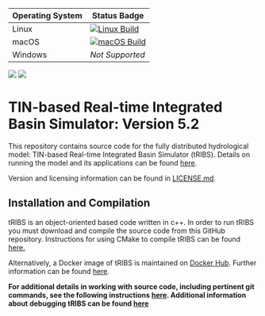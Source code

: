 | Operating System | Status Badge |
|------------------|--------------|
| Linux            | [![Linux Build](https://github.com/your-username/your-repository/workflows/Linux%20Build/badge.svg)](https://github.com/your-username/your-repository/actions) |
| macOS            | [![macOS Build](https://github.com/your-username/your-repository/workflows/macOS%20Build/badge.svg)](https://github.com/your-username/your-repository/actions) |
| Windows          | *Not Supported* |


![](https://img.shields.io/github/actions/workflow/status/tribshms/tRIBS/compile_and_test.yml)
![](https://img.shields.io/readthedocs/tribshms)

# TIN-based Real-time Integrated Basin Simulator: Version 5.2
This repository contains source code for the fully distributed hydrological model: TIN-based Real-time Integrated Basin Simulator (tRIBS). Details on running the model and its applications can be found [here](https://tribshms.readthedocs.io/en/latest/).

Version and licensing information can be found in [LICENSE.md](./LICENSE.md).

## Installation and Compilation
tRIBS is an object-oriented based code written in c++. In order to run tRIBS you must download and compile the source code from this GitHub repository.
Instructions for using CMake to compile tRIBS can be found [here.](./doc/md/CMake.md)

Alternatively, a Docker image of tRIBS is maintained on [Docker Hub](https://hub.docker.com/repositories/tribs). 
Further information can be found [here](doc/md/DOCKER.md).


**For additional details in working with source code, including pertinent git commands, see the following instructions [here](./doc/md/DEV_INST.md). Additional information about debugging tRIBS can be found [here](./doc/md/DEBUG.md)**
